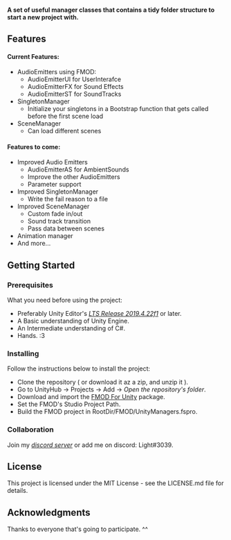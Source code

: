 #### A set of useful manager classes that contains a tidy folder structure to start a new project with. 

## Features
#### Current Features:
* AudioEmitters using FMOD:
  * AudioEmitterUI for UserInterafce
  * AudioEmitterFX for Sound Effects
  * AudioEmitterST for SoundTracks
* SingletonManager
  * Initialize your singletons in a Bootstrap function that gets called before the first scene load 
* SceneManager
  * Can load different scenes
#### Features to come:
  * Improved Audio Emitters
    * AudioEmitterAS for AmbientSounds
    * Improve the other AudioEmitters
    * Parameter support
* Improved SingletonManager 
  * Write the fail reason to a file
* Improved SceneManager
  * Custom fade in/out
  * Sound track transition
  * Pass data between scenes
* Animation manager
* And more...

## Getting Started
### Prerequisites
What you  need before using the project:
* Preferably Unity Editor's [*LTS Release 2019.4.22f1*](https://unity3d.com/unity/qa/lts-releases) or later.
* A Basic understanding of Unity Engine.
* An Intermediate understanding of C#.
* Hands. :3

### Installing
Follow the instructions below to install the project:
* Clone the repository ( or download it az a zip, and unzip it ).
* Go to UnityHub -> Projects -> Add -> *Open the repository's folder*.
* Download and import the [FMOD For Unity](https://assetstore.unity.com/packages/tools/audio/fmod-for-unity-161631) package.
* Set the FMOD's Studio Project Path.
* Build the FMOD project in RootDir/FMOD/UnityManagers.fspro.

### Collaboration
Join my [*discord server*](https://discord.gg/pxwdw38Xjy) or add me on discord: Light#3039.

## License
  This project is licensed under the MIT License - see the LICENSE.md file for details.
  
## Acknowledgments
  Thanks to everyone that's going to participate. ^^